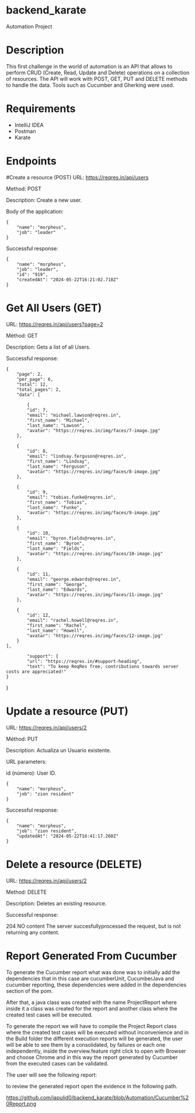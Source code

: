 # backend_karate
Automation Project
# Description
This first challenge in the world of automation is an API that allows to perform CRUD (Create, Read, Update and Delete) operations on a collection of resources. The API will work with POST, GET, PUT and DELETE methods to handle the data.
Tools such as Cucumber and Gherking were used.
# Requirements
- IntelliJ IDEA
- Postman 
- Karate
# Endpoints
#Create a resource (POST)
URL: https://reqres.in/api/users

Method: POST

Description: Create a new user.

Body of the application:

    {
        "name": "morpheus",
        "job": "leader"
    }


Successful response:

    {
        "name": "morpheus",
        "job": "leader",
        "id": "919",
        "createdAt": "2024-05-22T16:21:02.718Z"
    }

# Get All Users (GET)

URL: https://reqres.in/api/users?page=2

Méthod: GET

Description: Gets a list of all Users.

Successful response:

    {
        "page": 2,
        "per_page": 6,
        "total": 12,
        "total_pages": 2,
        "data": [

            {
            "id": 7,
            "email": "michael.lawson@reqres.in",
            "first_name": "Michael",
            "last_name": "Lawson",
            "avatar": "https://reqres.in/img/faces/7-image.jpg"
        },

        {
            "id": 8,
            "email": "lindsay.ferguson@reqres.in",
            "first_name": "Lindsay",
            "last_name": "Ferguson",
            "avatar": "https://reqres.in/img/faces/8-image.jpg"
        },

        {
            "id": 9,
            "email": "tobias.funke@reqres.in",
            "first_name": "Tobias",
            "last_name": "Funke",
            "avatar": "https://reqres.in/img/faces/9-image.jpg"
        },

        {
            "id": 10,
            "email": "byron.fields@reqres.in",
            "first_name": "Byron",
            "last_name": "Fields",
            "avatar": "https://reqres.in/img/faces/10-image.jpg"
        },

        {
            "id": 11,
            "email": "george.edwards@reqres.in",
            "first_name": "George",
            "last_name": "Edwards",
            "avatar": "https://reqres.in/img/faces/11-image.jpg"
        },

        {
            "id": 12,
            "email": "rachel.howell@reqres.in",
            "first_name": "Rachel",
            "last_name": "Howell",
            "avatar": "https://reqres.in/img/faces/12-image.jpg"
        }
    ],
 
            "support": {
            "url": "https://reqres.in/#support-heading",
            "text": "To keep ReqRes free, contributions towards server costs are appreciated!"
    }
}

# Update a resource (PUT)

URL: https://reqres.in/api/users/2

Méthod: PUT

Description: Actualiza un Usuario existente.

URL parameters:

id (número): User ID.

    {
        "name": "morpheus",
        "job": "zion resident"
    }
    
Successful response:

    {
        "name": "morpheus",
        "job": "zion resident",
        "updatedAt": "2024-05-22T16:41:17.260Z"
    }

# Delete a resource (DELETE)
URL: https://reqres.in/api/users/2

Method: DELETE

Description: Deletes an existing resource.

Successful response:

204 NO content
The server succesfullyprocessed the request,
but is not returning any content.

# Report Generated From Cucumber

To generate the Cucumber report what was done was to initially add the dependencies that in this case are cucumberUnit, CucumberJava and cucumber reporting, these dependencies were added in the dependencies section of the pom.

After that, a java class was created with the name ProjectReport where inside it a class was created for the report and another class where the created test cases will be executed.

To generate the report we will have to compile the Project Report class where the created test cases will be executed without inconvenience and in the Build folder the different execution reports will be generated, the user will be able to see them by a consolidated, by failures or each one independently, inside the overview.feature right click to open with Browser and choose Chrome and in this way the report generated by Cucumber from the executed cases can be validated.

The user will see the following report:

to review the generated report open the evidence in the following path.

https://github.com/japulid0/backend_karate/blob/Automation/Cucumber%20Report.png


